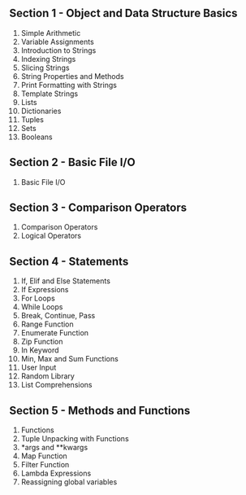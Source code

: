 <h2>Section 1 - Object and Data Structure Basics</h2>
<ol>
    <li>Simple Arithmetic</li>
    <li>Variable Assignments</li>
    <li>Introduction to Strings</li>
    <li>Indexing Strings</li>
    <li>Slicing Strings</li>
    <li>String Properties and Methods</li>
    <li>Print Formatting with Strings</li>
    <li>Template Strings</li>
    <li>Lists</li>
    <li>Dictionaries</li>
    <li>Tuples</li>
    <li>Sets</li>
    <li>Booleans</li>
</ol>
<h2>Section 2 - Basic File I/O</h2>
<ol>
    <li>Basic File I/O</li>
</ol>
<h2>Section 3 - Comparison Operators</h2>
<ol>
    <li>Comparison Operators</li>
    <li>Logical Operators</li>
</ol>
<h2>Section 4 - Statements</h2>
<ol>
    <li>If, Elif and Else Statements</li>
    <li>If Expressions</li>
    <li>For Loops</li>
    <li>While Loops</li>
    <li>Break, Continue, Pass</li>
    <li>Range Function</li>
    <li>Enumerate Function</li>
    <li>Zip Function</li>
    <li>In Keyword</li>
    <li>Min, Max and Sum Functions</li>
    <li>User Input</li>
    <li>Random Library</li>
    <li>List Comprehensions</li>
</ol>
<h2>Section 5 - Methods and Functions</h2>
<ol>
    <li>Functions</li>
    <li>Tuple Unpacking with Functions</li>
    <li>*args and **kwargs</li>
    <li>Map Function</li>
    <li>Filter Function</li>
    <li>Lambda Expressions</li>
    <li>Reassigning global variables</li>
</ol>
